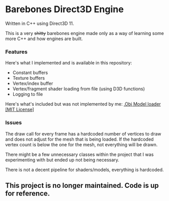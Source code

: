 # Barebones Direct3D Engine

Written in C++ using Direct3D 11.

This is a very ~~shitty~~ barebones engine made only as a way of learning some more C++ and how engines are built.

### Features

Here's what I implemented and is available in this repository:
  - Constant buffers
  - Texture buffers
  - Vertex/index buffer
  - Vertex/fragment shader loading from file (using D3D functions)
  - Logging to file
  
Here's what's included but was not implemented by me:
  [.Obj Model loader [MIT License]](https://github.com/Bly7/OBJ-Loader)
  
### Issues

The draw call for every frame has a hardcoded number of vertices to draw and does not adjust for the mesh that is being loaded. 
If the hardcoded vertex count is below the one for the mesh, not everything will be drawn.


There might be a few unnecessary classes within the project that I was experimenting with but ended up not being necessary.


There is not a decent pipeline for shaders/models, everything is hardcoded.

## This project is no longer maintained. Code is up for reference.
  
  
  
